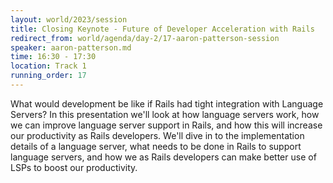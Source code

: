 ```yaml
---
layout: world/2023/session
title: Closing Keynote - Future of Developer Acceleration with Rails
redirect_from: world/agenda/day-2/17-aaron-patterson-session
speaker: aaron-patterson.md
time: 16:30 - 17:30
location: Track 1
running_order: 17
---
```


What would development be like if Rails had tight integration with Language Servers? In this presentation we'll look at how language servers work, how we can improve language server support in Rails, and how this will increase our productivity as Rails developers. We'll dive in to the implementation details of a language server, what needs to be done in Rails to support language servers, and how we as Rails developers can make better use of LSPs to boost our productivity.
